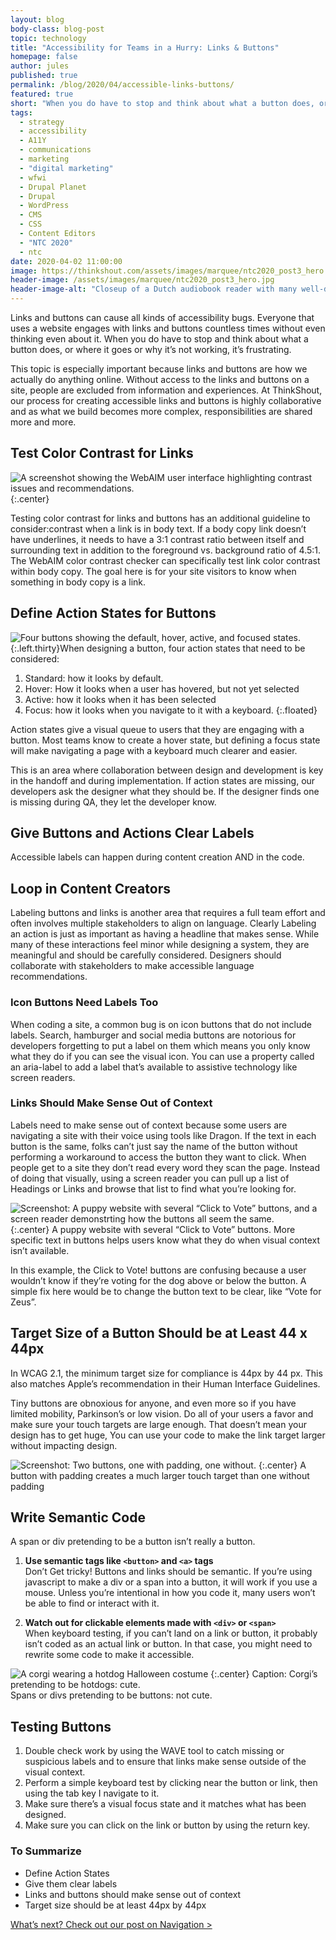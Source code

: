 ```yaml
---
layout: blog
body-class: blog-post
topic: technology
title: "Accessibility for Teams in a Hurry: Links & Buttons"
homepage: false
author: jules
published: true
permalink: /blog/2020/04/accessible-links-buttons/
featured: true
short: "When you do have to stop and think about what a button does, or where it goes or why it’s not working, it’s frustrating."
tags:
  - strategy
  - accessibility
  - A11Y
  - communications
  - marketing
  - "digital marketing"
  - wfwi
  - Drupal Planet
  - Drupal
  - WordPress
  - CMS
  - CSS
  - Content Editors
  - "NTC 2020"
  - ntc
date: 2020-04-02 11:00:00
image: https://thinkshout.com/assets/images/marquee/ntc2020_post3_hero.jpg
header-image: /assets/images/marquee/ntc2020_post3_hero.jpg
header-image-alt: "Closeup of a Dutch audiobook reader with many well-defined buttons."
---
```

Links and buttons can cause all kinds of accessibility bugs. Everyone that uses a website engages with links and buttons countless times without even thinking even about it. When you do have to stop and think about what a button does, or where it goes or why it’s not working, it’s frustrating.

This topic is especially important because links and buttons are how we actually do anything online. Without access to the links and buttons on a site, people are excluded from information and experiences.  At ThinkShout, our process for creating accessible links and buttons is highly collaborative and as what we build becomes more complex, responsibilities are shared more and more.

## Test Color Contrast for Links

![A screenshot showing the WebAIM user interface highlighting contrast issues and recommendations.](/assets/images/blog/ntc3-image2.jpg)
{:.center}

Testing color contrast for links and buttons has an additional guideline to consider:contrast when a link is in body text. If a body copy link doesn’t have underlines, it needs to have a 3:1 contrast ratio between itself and surrounding text in addition to the foreground vs. background ratio of 4.5:1. The WebAIM color contrast checker can specifically test link color contrast within body copy. The goal here is for your site visitors to know when something in body copy is a link.

## Define Action States for Buttons


![Four buttons showing the default, hover, active, and focused states. ](/assets/images/blog/ntc3-image5.png){:.left.thirty}When designing a button, four action states that need to be considered:

1. Standard: how it looks by default.
2. Hover: How it looks when a user has hovered, but not yet selected
3. Active: how it looks when it has been selected
4. Focus: how it looks when you navigate to it with a keyboard.
{:.floated}

Action states give a visual queue to users that they are engaging with a button. Most teams know to create a hover state, but defining a focus state will make navigating a page with a keyboard much clearer and easier.

This is an area where collaboration between design and development is key in the handoff and during implementation. If action states are missing, our developers ask the designer what they should be. If the designer finds one is missing during QA, they let the developer know.

## Give Buttons and Actions Clear Labels
Accessible labels can happen during content creation AND in the code.

## Loop in Content Creators

Labeling buttons and links is another area that requires a full team effort and often involves multiple stakeholders to align on language. Clearly Labeling an action is just as important as having a headline that makes sense. While many of these interactions feel minor while designing a system, they are meaningful and should be carefully considered. Designers should collaborate with stakeholders to make accessible language recommendations.

### Icon Buttons Need Labels Too

When coding a site, a common bug is on icon buttons that do not include labels. Search, hamburger and social media buttons are notorious for developers forgetting to put a label on them which means you only know what they do if you can see the visual icon. You can use a property called an aria-label to add a label that’s available to assistive technology like screen readers.

### Links Should Make Sense Out of Context

Labels need to make sense out of context because some users are navigating a site with their voice using tools like Dragon. If the text in each button is the same, folks can’t just say the name of the button without performing a workaround to access the button they want to click. When people get to a site they don’t read every word they scan the page. Instead of doing that visually, using a screen reader you can pull up a list of Headings or Links and browse that list to find what you’re looking for.

![Screenshot: A puppy website with several “Click to Vote” buttons, and a screen reader demonstrting how  the buttons all seem the same.](/assets/images/blog/ntc3-image3.jpg)
{:.center}
<span class="caption"><i class="fa fa-caret-up"></i>A puppy website with several “Click to Vote” buttons. More specific text in buttons helps users know what they do when visual context isn’t available.</span>

In this example, the Click to Vote! buttons are confusing because a user wouldn’t  know if they’re voting for the dog above or below the button. A simple fix here would be to change the button text to be clear, like “Vote for Zeus”.

## Target Size of a Button Should be at Least 44 x 44px

In WCAG 2.1, the minimum target size for compliance is 44px by 44 px. This also matches Apple’s recommendation in their Human Interface Guidelines.

Tiny buttons are obnoxious for anyone, and even more so if you have limited mobility, Parkinson’s or low vision. Do all of your users a favor and make sure your touch targets are large enough. That doesn’t mean your design has to get huge, You can use your code to make the link target larger without impacting design.

![Screenshot: Two buttons, one with padding, one without.](/assets/images/blog/ntc3-image4.jpg)
{:.center}
<span class="caption"><i class="fa fa-caret-up"></i>A button with padding creates a much larger touch target than one without padding</span>

## Write Semantic Code
A span or div pretending to be a button isn’t really a button.

1. **Use semantic tags like `<button>`  and `<a>` tags**  
Don’t Get tricky! Buttons and links should be semantic. If you’re using javascript to make a div or a span into a button, it will work if you use a mouse. Unless you’re intentional in how you code it, many users won’t be able to find or interact with it.

2. **Watch out for clickable elements made with `<div>` or `<span>`**  
When keyboard testing, if you can’t land on a link or button, it probably isn’t coded as an actual link or button. In that case, you might need to rewrite some code to make it accessible.


![A corgi wearing a hotdog Halloween costume](/assets/images/blog/ntc3-image1.jpg)
{:.center}
<span class="caption"><i class="fa fa-caret-up"></i>Caption: Corgi’s pretending to be hotdogs: cute.<br>
Spans or divs pretending to be buttons: not cute.</span>

## Testing Buttons

1. Double check work by using the WAVE tool to catch missing or suspicious labels and to ensure that links make sense outside of the visual context.
2. Perform a simple keyboard test by clicking near the button or link, then using the tab key I navigate to it.
3. Make sure there’s a visual focus state and it matches what has been designed.
4. Make sure you can click on the link or button by using the return key.

### To Summarize

- Define Action States
- Give them clear labels
- Links and buttons should make sense out of context
- Target size should be at least 44px by 44px


[What’s next? Check out our post on Navigation >](/blog/2020/04/accessible-navigation/)


